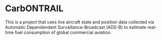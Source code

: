 # CarbONTRAIL

This is a project that uses live aircraft state and position data collected via Automatic Dependendent Survaillance-Broadcast (ADS-B) to estimate real-time fuel consumption of global commercial aviation.
